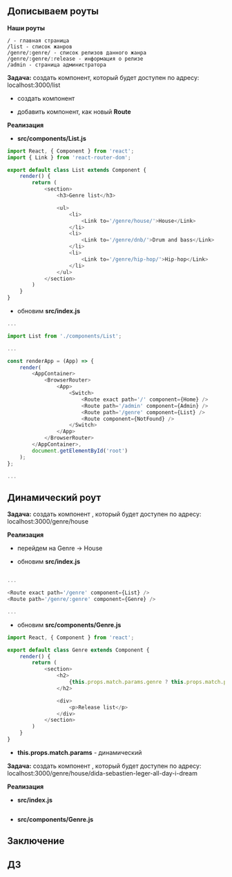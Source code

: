## Дописываем роуты

**Наши роуты**

```
/ - главная страница
/list - список жанров
/genre/:genre/ - список релизов данного жанра
/genre/:genre/:release - информация о релизе
/admin - страница администратора
```

**Задача:** создать компонент, который будет доступен по адресу: localhost:3000/list

- создать компонент

- добавить компонент, как новый **Route**

**Реализация**

- **src/components/List.js**

```js
import React, { Component } from 'react';
import { Link } from 'react-router-dom';

export default class List extends Component {
    render() {
        return (
            <section>
                <h3>Genre list</h3>

                <ul>
                    <li>
                        <Link to='/genre/house/'>House</Link>
                    </li>
                    <li>
                        <Link to='/genre/dnb/'>Drum and bass</Link>
                    </li>
                    <li>
                        <Link to='/genre/hip-hop/'>Hip-hop</Link>
                    </li>
                </ul>
            </section>
        )
    }
}
```

- обновим **src/index.js**

```js
...

import List from './components/List';

...

const renderApp = (App) => {
    render(
        <AppContainer>
            <BrowserRouter>
                <App>
                    <Switch>
                        <Route exact path='/' component={Home} />
                        <Route path='/admin' component={Admin} />
                        <Route path='/genre' component={List} />
                        <Route component={NotFound} />
                    </Switch>
                </App>
            </BrowserRouter>
        </AppContainer>,
        document.getElementById('root')
    );
};

...

```

## Динамический роут

**Задача:** создать компонент , который будет доступен по адресу: localhost:3000/genre/house

**Реализация**

- перейдем на Genre -> House

- обновим **src/index.js**

```js

...

<Route exact path='/genre' component={List} />
<Route path='/genre/:genre' component={Genre} />

...

```

- обновим **src/components/Genre.js**

```js
import React, { Component } from 'react';

export default class Genre extends Component {
    render() {
        return (
            <section>
                <h2>
                    {this.props.match.params.genre ? this.props.match.params.genre : 'Genre'}
                </h2>

                <div>
                    <p>Release list</p>
                </div>
            </section>
        )
    }
}
```

* __this.props.match.params__ - динамический

**Задача:** создать компонент , который будет доступен по адресу: localhost:3000/genre/house/dida-sebastien-leger-all-day-i-dream  

**Реализация**

- **src/index.js**

```js

```

- **src/components/Genre.js**

## Заключение

## ДЗ